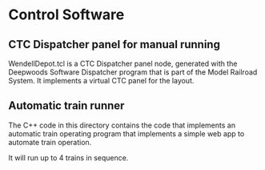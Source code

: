 # Control Software

## CTC Dispatcher panel for manual running

WendellDepot.tcl is a CTC Dispatcher panel node, generated with the Deepwoods
Software Dispatcher program that is part of the Model Railroad System. It
implements a virtual CTC panel for the layout.

## Automatic train runner

The C++ code in this directory contains the code that implements an automatic
train operating program that implements a simple web app to automate train
operation.

It will run up to 4 trains in sequence.

